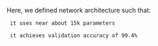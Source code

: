 
Here, we defined network architecture such that:

     it uses near about 15k parameters

     it achieves validation accuracy of 99.4% 
